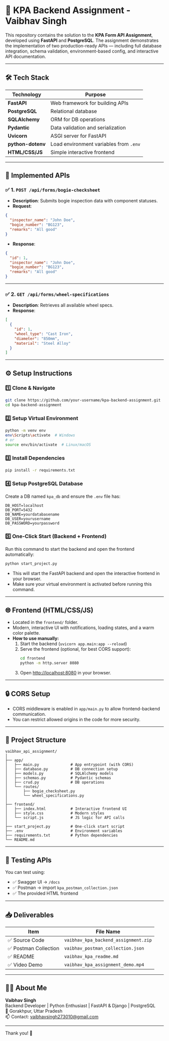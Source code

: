 # 🚀 KPA Backend Assignment - Vaibhav Singh

This repository contains the solution to the **KPA Form API Assignment**, developed using **FastAPI** and **PostgreSQL**. The assignment demonstrates the implementation of two production-ready APIs — including full database integration, schema validation, environment-based config, and interactive API documentation.

---

## 🛠️ Tech Stack

| Technology         | Purpose                                |
|--------------------|----------------------------------------|
| **FastAPI**        | Web framework for building APIs        |
| **PostgreSQL**     | Relational database                    |
| **SQLAlchemy**     | ORM for DB operations                  |
| **Pydantic**       | Data validation and serialization      |
| **Uvicorn**        | ASGI server for FastAPI                |
| **python-dotenv**  | Load environment variables from `.env` |
| **HTML/CSS/JS**    | Simple interactive frontend            |

---

## 📌 Implemented APIs

### ✅ 1. `POST /api/forms/bogie-checksheet`
- **Description**: Submits bogie inspection data with component statuses.
- **Request**:
```json
{
  "inspector_name": "John Doe",
  "bogie_number": "BG123",
  "remarks": "All good"
}
```
- **Response**:
```json
{
  "id": 1,
  "inspector_name": "John Doe",
  "bogie_number": "BG123",
  "remarks": "All good"
}
```

---

### ✅ 2. `GET /api/forms/wheel-specifications`
- **Description**: Retrieves all available wheel specs.
- **Response**:
```json
[
  {
    "id": 1,
    "wheel_type": "Cast Iron",
    "diameter": "850mm",
    "material": "Steel Alloy"
  }
]
```

---

## ⚙️ Setup Instructions

### 1️⃣ Clone & Navigate

```bash
git clone https://github.com/your-username/kpa-backend-assignment.git
cd kpa-backend-assignment
```

### 2️⃣ Setup Virtual Environment

```bash
python -m venv env
env\Scripts\activate  # Windows
# or
source env/bin/activate  # Linux/macOS
```

### 3️⃣ Install Dependencies

```bash
pip install -r requirements.txt
```

### 4️⃣ Setup PostgreSQL Database

Create a DB named `kpa_db` and ensure the `.env` file has:

```
DB_HOST=localhost
DB_PORT=5432
DB_NAME=yourdatabasename
DB_USER=yourusername
DB_PASSWORD=yourpassword
```

### 5️⃣ One-Click Start (Backend + Frontend)

Run this command to start the backend and open the frontend automatically:

```bash
python start_project.py
```
- This will start the FastAPI backend and open the interactive frontend in your browser.
- Make sure your virtual environment is activated before running this command.

---

## 🌐 Frontend (HTML/CSS/JS)
- Located in the `frontend/` folder.
- Modern, interactive UI with notifications, loading states, and a warm color palette.
- **How to use manually:**
  1. Start the backend (`uvicorn app.main:app --reload`)
  2. Serve the frontend (optional, for best CORS support):
     ```bash
     cd frontend
     python -m http.server 8080
     ```
  3. Open [http://localhost:8080](http://localhost:8080) in your browser.

---

## 🔒 CORS Setup
- CORS middleware is enabled in `app/main.py` to allow frontend-backend communication.
- You can restrict allowed origins in the code for more security.

---

## 📂 Project Structure

```
vaibhav_api_assignment/
│
├── app/
│   ├── main.py              # App entrypoint (with CORS)
│   ├── database.py          # DB connection setup
│   ├── models.py            # SQLAlchemy models
│   ├── schemas.py           # Pydantic schemas
│   ├── crud.py              # DB operations
│   └── routes/
│       ├── bogie_checksheet.py
│       └── wheel_specifications.py
│
├── frontend/
│   ├── index.html           # Interactive frontend UI
│   ├── style.css            # Modern styles
│   └── script.js            # JS logic for API calls
│
├── start_project.py         # One-click start script
├── .env                     # Environment variables
├── requirements.txt         # Python dependencies
└── README.md
```

---

## 🧪 Testing APIs

You can test using:
- ✅ Swagger UI → `/docs`
- ✅ Postman → import `kpa_postman_collection.json`
- ✅ The provided HTML frontend

---

## 📥 Deliverables

| Item                  | File Name                              |
|-----------------------|----------------------------------------|
| ✅ Source Code        | `vaibhav_kpa_backend_assignment.zip`   |
| ✅ Postman Collection | `vaibhav_postman_collection.json`      |
| ✅ README             | `vaibhav_kpa_readme.md`                |
| ✅ Video Demo         | `vaibhav_kpa_assignment_demo.mp4`      |

---

## 🙋‍♂️ About Me

**Vaibhav Singh**  
Backend Developer | Python Enthusiast | FastAPI & Django | PostgreSQL  
📍 Gorakhpur, Uttar Pradesh  
📫 Contact: vaibhavsingh273010@gmail.com

---

Thank you! 🙌
